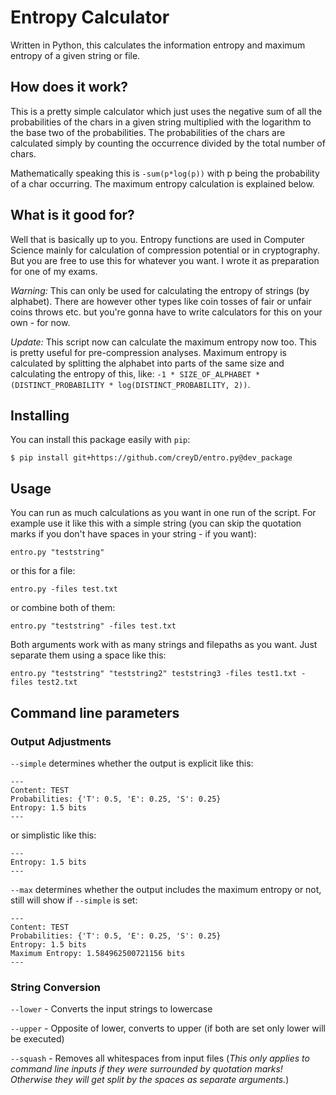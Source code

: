 # Entropy Calculator

Written in Python, this calculates the information entropy and maximum entropy of a given string or file.

## How does it work?

This is a pretty simple calculator which just uses the negative sum of all the probabilities of the chars in a given string multiplied with the logarithm to the base two of the probabilities. The probabilities of the chars are calculated simply by counting the occurrence divided by the total number of chars.

Mathematically speaking this is `-sum(p*log(p))` with p being the probability of a char occurring. The maximum entropy calculation is explained below.

## What is it good for?

Well that is basically up to you. Entropy functions are used in Computer Science mainly for calculation of compression potential or in cryptography. But you are free to use this for whatever you want. I wrote it as preparation for one of my exams.

*Warning:* This can only be used for calculating the entropy of strings (by alphabet). There are however other types like coin tosses of fair or unfair coins throws etc. but you're gonna have to write calculators for this on your own - for now.

*Update:* This script now can calculate the maximum entropy now too. This is pretty useful for pre-compression analyses. Maximum entropy is calculated by splitting the alphabet into parts of the same size and calculating the entropy of this, like: `-1 * SIZE_OF_ALPHABET * (DISTINCT_PROBABILITY * log(DISTINCT_PROBABILITY, 2))`.

## Installing
You can install this package easily with `pip`:
```
$ pip install git+https://github.com/creyD/entro.py@dev_package
```

## Usage

You can run as much calculations as you want in one run of the script. For example use it like this with a simple string (you can skip the quotation marks if you don't have spaces in your string - if you want):

```
entro.py "teststring"
```
or this for a file:

```
entro.py -files test.txt
```

or combine both of them:

```
entro.py "teststring" -files test.txt
```

Both arguments work with as many strings and filepaths as you want. Just separate them using a space like this:

```
entro.py "teststring" "teststring2" teststring3 -files test1.txt -files test2.txt
```

## Command line parameters

### Output Adjustments

`--simple` determines whether the output is explicit like this:

```
---
Content: TEST
Probabilities: {'T': 0.5, 'E': 0.25, 'S': 0.25}
Entropy: 1.5 bits
---
```

or simplistic like this:

```
---
Entropy: 1.5 bits
---
```

`--max` determines whether the output includes the maximum entropy or not, still will show if `--simple` is set:

```
---
Content: TEST
Probabilities: {'T': 0.5, 'E': 0.25, 'S': 0.25}
Entropy: 1.5 bits
Maximum Entropy: 1.584962500721156 bits
---
```

### String Conversion

`--lower` - Converts the input strings to lowercase

`--upper` - Opposite of lower, converts to upper (if both are set only lower will be executed)

`--squash` - Removes all whitespaces from input files (*This only applies to command line inputs if they were surrounded by quotation marks! Otherwise they will get split by the spaces as separate arguments.*)
